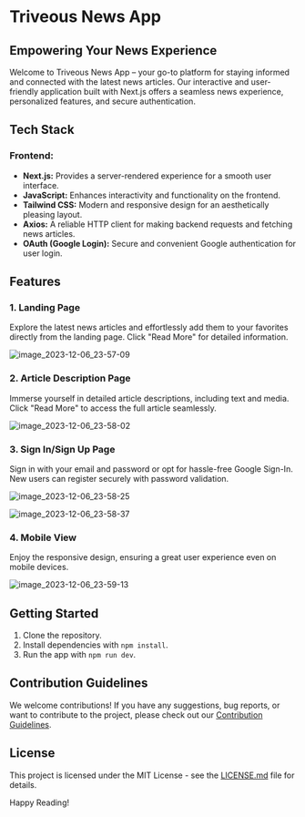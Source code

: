 # Triveous News App

## Empowering Your News Experience

Welcome to Triveous News App – your go-to platform for staying informed and connected with the latest news articles. Our interactive and user-friendly application built with Next.js offers a seamless news experience, personalized features, and secure authentication.

## Tech Stack

### Frontend:

- **Next.js:** Provides a server-rendered experience for a smooth user interface.
- **JavaScript:** Enhances interactivity and functionality on the frontend.
- **Tailwind CSS:** Modern and responsive design for an aesthetically pleasing layout.
- **Axios:** A reliable HTTP client for making backend requests and fetching news articles.
- **OAuth (Google Login):** Secure and convenient Google authentication for user login.

## Features

### 1. Landing Page

Explore the latest news articles and effortlessly add them to your favorites directly from the landing page. Click "Read More" for detailed information.

![image_2023-12-06_23-57-09](https://github.com/chandra827/News_App_with_Firebase_Integration/assets/100562557/33cb7cd0-343d-4c05-8d68-c1cd446d63de)


### 2. Article Description Page

Immerse yourself in detailed article descriptions, including text and media. Click "Read More" to access the full article seamlessly.

![image_2023-12-06_23-58-02](https://github.com/chandra827/News_App_with_Firebase_Integration/assets/100562557/8ab27524-f231-4c72-9d69-936c6b0c9d38)


### 3. Sign In/Sign Up Page

Sign in with your email and password or opt for hassle-free Google Sign-In. New users can register securely with password validation.

![image_2023-12-06_23-58-25](https://github.com/chandra827/News_App_with_Firebase_Integration/assets/100562557/4e888e0e-8fb1-4d7b-b551-7938ea191e08)

![image_2023-12-06_23-58-37](https://github.com/chandra827/News_App_with_Firebase_Integration/assets/100562557/15a5b807-89fa-4dc9-927e-5cdbaa52e4ac)


### 4. Mobile View

Enjoy the responsive design, ensuring a great user experience even on mobile devices.

![image_2023-12-06_23-59-13](https://github.com/chandra827/News_App_with_Firebase_Integration/assets/100562557/256d2c19-d734-419a-b559-c98c03b99af2)

## Getting Started

1. Clone the repository.
2. Install dependencies with `npm install`.
3. Run the app with `npm run dev`.

## Contribution Guidelines

We welcome contributions! If you have any suggestions, bug reports, or want to contribute to the project, please check out our [Contribution Guidelines](CONTRIBUTING.md).

## License

This project is licensed under the MIT License - see the [LICENSE.md](LICENSE.md) file for details.

Happy Reading!
